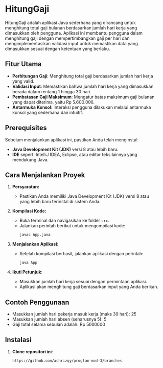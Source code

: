 # HitungGaji

HitungGaji adalah aplikasi Java sederhana yang dirancang untuk menghitung total gaji bulanan berdasarkan jumlah hari kerja yang dimasukkan oleh pengguna. Aplikasi ini membantu pengguna dalam menghitung gaji dengan mempertimbangkan gaji per hari dan mengimplementasikan validasi input untuk memastikan data yang dimasukkan sesuai dengan ketentuan yang berlaku.

## Fitur Utama

- **Perhitungan Gaji**: Menghitung total gaji berdasarkan jumlah hari kerja yang valid.
- **Validasi Input**: Memastikan bahwa jumlah hari kerja yang dimasukkan berada dalam rentang 1 hingga 30 hari.
- **Pembatasan Gaji Maksimum**: Mengatur batas maksimum gaji bulanan yang dapat diterima, yaitu Rp 5.600.000.
- **Antarmuka Konsol**: Interaksi pengguna dilakukan melalui antarmuka konsol yang sederhana dan intuitif.

## Prerequisites

Sebelum menjalankan aplikasi ini, pastikan Anda telah menginstal:

- **Java Development Kit (JDK)** versi 8 atau lebih baru.
- **IDE** seperti IntelliJ IDEA, Eclipse, atau editor teks lainnya yang mendukung Java.

## Cara Menjalankan Proyek

1. **Persyaratan:**
   - Pastikan Anda memiliki Java Development Kit (JDK) versi 8 atau yang lebih baru terinstal di sistem Anda.

2. **Kompilasi Kode:**
   - Buka terminal dan navigasikan ke folder `src`.
   - Jalankan perintah berikut untuk mengompilasi kode:
     ```bash
     javac App.java
     ```

3. **Menjalankan Aplikasi:**
   - Setelah kompilasi berhasil, jalankan aplikasi dengan perintah:
     ```bash
     java App
     ```

4. **Ikuti Petunjuk:**
   - Masukkan jumlah hari kerja sesuai dengan permintaan aplikasi.
   - Aplikasi akan menghitung gaji berdasarkan input yang Anda berikan.


## Contoh Penggunaan
- Masukkan jumlah hari pekerja masuk kerja (maks 30 hari): 25
- Masukkan jumlah hari absen (seharusnya 5): 5
- Gaji total selama sebulan adalah: Rp 5000000

## Instalasi

1. **Clone repositori ini**:
   ```bash
   https://github.com/achrizqy/proglan-mod-3/branches